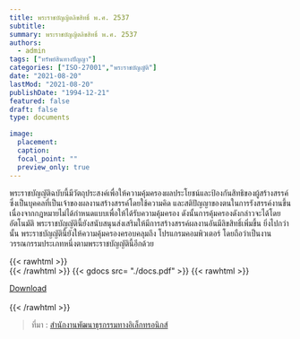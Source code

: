 ```yaml
---
title: พระราชบัญญิตลิขสิทธิ์ พ.ศ. 2537
subtitle:
summary: พระราชบัญญิตลิขสิทธิ์ พ.ศ. 2537
authors:
  - admin
tags: ["ทรัพย์สินทางปัญญา"]
categories: ["ISO-27001","พระราชบัญญัติ"]
date: "2021-08-20"
lastMod: "2021-08-20"
publishDate: "1994-12-21"
featured: false
draft: false
type: documents

image:
  placement:
  caption:
  focal_point: ""
  preview_only: true
---
```


พระราชบัญญัติฉบับนี้มีวัตถุประสงค์เพื่อให้ความคุ้มครองผลประโยชน์และป้องกันสิทธิของผู้สร้างสรรค์ ซึ่งเป็นบุคคลที่เป็นเจ้าของผลงานสร้างสรรค์โดยใช้ความคิด และสติปัญญาของตนในการรังสรรค์งานขึ้น เนื่องจากกฎหมายไม่ได้กำหนดแบบเพื่อให้ได้รับความคุ้มครอง ดังนั้นการคุ้มครองดังกล่าวจะได้โดยอัตโนมัติ พระราชบัญญัตินี้ยังสนับสนุนส่งเสริมให้มีการสร้างสรรค์ผลงานอันมีลิขสิทธิ์เพิ่มขึ้น ยิ่งไปกว่านั้น พระราชบัญญัตินี้ยังให้ความคุ้มครองครอบคลุมถึง โปรแกรมคอมพิวเตอร์ โดยถือว่าเป็นงานวรรณกรรมประเภทหนึ่งตามพระราชบัญญัตินี้อีกด้วย

{{< rawhtml >}}
<br>
{{< /rawhtml >}}
{{< gdocs src= "./docs.pdf" >}}
{{< rawhtml >}}
<br>


<div class="article-tags">
<a class="badge badge-danger" href="./docs.pdf" target="_blank" id="download_files_new">Download</a>

</div>
 <br>
{{< /rawhtml >}}

> ที่มา : [สำนักงานพัฒนาธุรกรรมทางอิเล็กทรอนิกส์](https://ictlawcenter.etda.or.th/laws/detail/%E0%B8%9E%E0%B8%A3%E0%B8%B0%E0%B8%A3%E0%B8%B2%E0%B8%9A%E0%B8%9A%E0%B8%B1%E0%B8%8D%E0%B8%8D%E0%B8%B4%E0%B8%95%E0%B8%A5%E0%B8%B4%E0%B8%82%E0%B8%AA%E0%B8%B4%E0%B8%97%E0%B8%98%E0%B8%B4%E0%B9%9C-%E0%B8%9E%E0%B8%A8-2537)